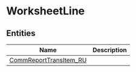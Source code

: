
# WorksheetLine


## Entities

|Name|Description|
|---|---|
|[CommReportTransItem_RU](CommReportTransItem_RU.cdm.json)||
